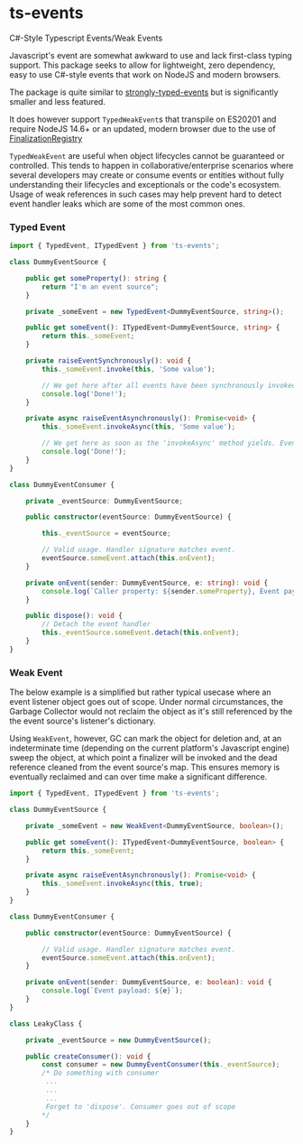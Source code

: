 # ts-events

C#-Style Typescript Events/Weak Events


Javascript's event are somewhat awkward to use and lack first-class typing support.
This package seeks to allow for lightweight, zero dependency, easy to use C#-style events that work on NodeJS and modern browsers.

The package is quite similar to [strongly-typed-events](https://github.com/KeesCBakker/Strongly-Typed-Events-for-TypeScript) but is significantly
smaller and less featured.

It does however support `TypedWeakEvent`s that transpile on ES20201 and require NodeJS 14.6+ or an updated, modern browser due to
the use of [FinalizationRegistry](https://developer.mozilla.org/en-US/docs/Web/JavaScript/Reference/Global_Objects/FinalizationRegistry)

`TypedWeakEvent` are useful when object lifecycles cannot be guaranteed or controlled. This tends to happen in collaborative/enterprise scenarios where several developers may create or consume events or entities without fully understanding their lifecycles and exceptionals or the code's ecosystem.
Usage of weak references in such cases may help prevent hard to detect event handler leaks which are some of the most common ones.

### Typed Event

```typescript
import { TypedEvent, ITypedEvent } from 'ts-events';

class DummyEventSource {

	public get someProperty(): string {
		return "I'm an event source";
	}

	private _someEvent = new TypedEvent<DummyEventSource, string>();

	public get someEvent(): ITypedEvent<DummyEventSource, string> {
		return this._someEvent;
	}

	private raiseEventSynchronously(): void {
		this._someEvent.invoke(this, 'Some value');

		// We get here after all events have been synchronously invoked
		console.log('Done!');
	}

	private async raiseEventAsynchronously(): Promise<void> {
		this._someEvent.invokeAsync(this, 'Some value');

		// We get here as soon as the 'invokeAsync' method yields. Events are invoked asynchronously
		console.log('Done!');
	}
}

class DummyEventConsumer {

	private _eventSource: DummyEventSource;

	public constructor(eventSource: DummyEventSource) {

		this._eventSource = eventSource;

		// Valid usage. Handler signature matches event.
		eventSource.someEvent.attach(this.onEvent);
	}

	private onEvent(sender: DummyEventSource, e: string): void {
		console.log(`Caller property: ${sender.someProperty}, Event payload: ${e}`);
	}

	public dispose(): void {
		// Detach the event handler
		this._eventSource.someEvent.detach(this.onEvent);
	}
}


```


### Weak Event

The below example is a simplified but rather typical usecase where an event listener object goes
out of scope. Under normal circumstances, the Garbage Collector would not reclaim the object as it's still
referenced by the the event source's listener's dictionary.

Using `WeakEvent`, however, GC can mark the object for deletion and, at an indeterminate time (depending on the current platform's Javascript engine)
sweep the object, at which point a finalizer will be invoked and the dead reference cleaned from the event source's map.
This ensures memory is eventually reclaimed and can over time make a significant difference.

```typescript
import { TypedEvent, ITypedEvent } from 'ts-events';

class DummyEventSource {

	private _someEvent = new WeakEvent<DummyEventSource, boolean>();

	public get someEvent(): ITypedEvent<DummyEventSource, boolean> {
		return this._someEvent;
	}

	private async raiseEventAsynchronously(): Promise<void> {
		this._someEvent.invokeAsync(this, true);
	}
}

class DummyEventConsumer {

	public constructor(eventSource: DummyEventSource) {

		// Valid usage. Handler signature matches event.
		eventSource.someEvent.attach(this.onEvent);
	}

	private onEvent(sender: DummyEventSource, e: boolean): void {
		console.log(`Event payload: ${e}`);
	}
}

class LeakyClass {

	private _eventSource = new DummyEventSource();

	public createConsumer(): void {
		const consumer = new DummyEventConsumer(this._eventSource);
		/* Do something with consumer
		 ...
		 ...
		 ...
		 Forget to 'dispose'. Consumer goes out of scope
		*/
	}
}

```
